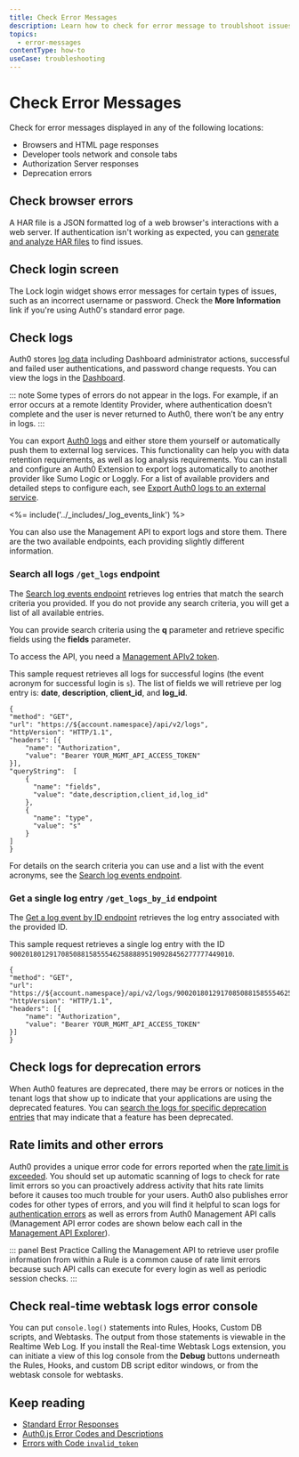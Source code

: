 ```yaml
---
title: Check Error Messages
description: Learn how to check for error message to troublshoot issues. 
topics:
  - error-messages
contentType: how-to
useCase: troubleshooting
---
```


# Check Error Messages

Check for error messages displayed in any of the following locations:

* Browsers and HTML page responses
* Developer tools network and console tabs
* Authorization Server responses
* Deprecation errors

## Check browser errors

A HAR file is a JSON formatted log of a web browser's interactions with a web server. If authentication isn't working as expected, you can [generate and analyze HAR files](/troubleshoot/guides/generate-har-files) to find issues.

## Check login screen

The Lock login widget shows error messages for certain types of issues, such as an incorrect username or password. Check the **More Information** link if you're using Auth0's standard error page.

## Check logs

Auth0 stores [log data](/logs) including Dashboard administrator actions, successful and failed user authentications, and password change requests. You can view the logs in the [Dashboard](${manage_url}/#/logs).

::: note
Some types of errors do not appear in the logs. For example, if an error occurs at a remote Identity Provider, where authentication doesn’t complete and the user is never returned to Auth0, there won’t be any entry in logs. 
:::

You can export [Auth0 logs](/logs) and either store them yourself or automatically push them to external log services. This functionality can help you with data retention requirements, as well as log analysis requirements. You can install and configure an Auth0 Extension to export logs automatically to another provider like Sumo Logic or Loggly. For a list of available providers and detailed steps to configure each, see [Export Auth0 logs to an external service](/extensions#export-auth0-logs-to-an-external-service).

<%= include('../_includes/_log_events_link') %>

You can also use the Management API to export logs and store them. There are the two available endpoints, each providing slightly different information.

### Search all logs `/get_logs` endpoint

The [Search log events endpoint](/api/management/v2#!/Logs/get_logs) retrieves log entries that match the search criteria you provided. If you do not provide any search criteria, you will get a list of all available entries. 

You can provide search criteria using the **q** parameter and retrieve specific fields using the **fields** parameter. 

To access the API, you need a [Management APIv2 token](/api/management/v2/tokens).

This sample request retrieves all logs for successful logins (the event acronym for successful login is `s`). The list of fields we will retrieve per log entry is: **date**, **description**, **client_id**, and **log_id**.

```har
{
"method": "GET",
"url": "https://${account.namespace}/api/v2/logs",
"httpVersion": "HTTP/1.1",
"headers": [{
    "name": "Authorization",
    "value": "Bearer YOUR_MGMT_API_ACCESS_TOKEN"
}],
"queryString":  [
    {
      "name": "fields",
      "value": "date,description,client_id,log_id"
    },
    {
      "name": "type",
      "value": "s"
    }
]
}
```

For details on the search criteria you can use and a list with the event acronyms, see the [Search log events endpoint](/api/management/v2#!/Logs/get_logs).

### Get a single log entry `/get_logs_by_id` endpoint

The [Get a log event by ID endpoint](/api/management/v2#!/Logs/get_logs_by_id) retrieves the log entry associated with the provided ID.

This sample request retrieves a single log entry with the ID `90020180129170850881585554625888895190928456277777449010`.

```har
{
"method": "GET",
"url": "https://${account.namespace}/api/v2/logs/90020180129170850881585554625888895190928456277777449010",
"httpVersion": "HTTP/1.1",
"headers": [{
    "name": "Authorization",
    "value": "Bearer YOUR_MGMT_API_ACCESS_TOKEN"
}]
}
```

## Check logs for deprecation errors

When Auth0 features are deprecated, there may be errors or notices in the tenant logs that show up to indicate that your applications are using the deprecated features. You can [search the logs for specific deprecation entries](/troubleshoot/guides/check-deprecation-errors) that may indicate that a feature has been deprecated. 

## Rate limits and other errors

Auth0 provides a unique error code for errors reported when the [rate limit is exceeded](/policies/rate-limits#exceeding-the-rate-limit). You should set up automatic scanning of logs to check for rate limit errors so you can proactively address activity that hits rate limits before it causes too much trouble for your users. Auth0 also publishes error codes for other types of errors, and you will find it helpful to scan logs for [authentication errors](/libraries/error-messages) as well as errors from Auth0 Management API calls (Management API error codes are shown below each call in the [Management API Explorer](/api/management/v2)).

::: panel Best Practice
Calling the Management API to retrieve user profile information from within a Rule is a common cause of rate limit errors because such API calls can execute for every login as well as periodic session checks.
:::

## Check real-time webtask logs error console

You can put `console.log()` statements into Rules, Hooks, Custom DB scripts, and Webtasks. The output from those statements is viewable in the Realtime Web Log. If you install the Real-time Webtask Logs extension, you can initiate a view of this log console from the **Debug** buttons underneath the Rules, Hooks, and custom DB script editor windows, or from the webtask console for webtasks.

## Keep reading

* [Standard Error Responses](/api/authentication#standard-error-responses)
* [Auth0.js Error Codes and Descriptions](/libraries/auth0js/v9#error-codes-and-descriptions)
* [Errors with Code `invalid_token`](/troubleshoot/references/invalid-token)

